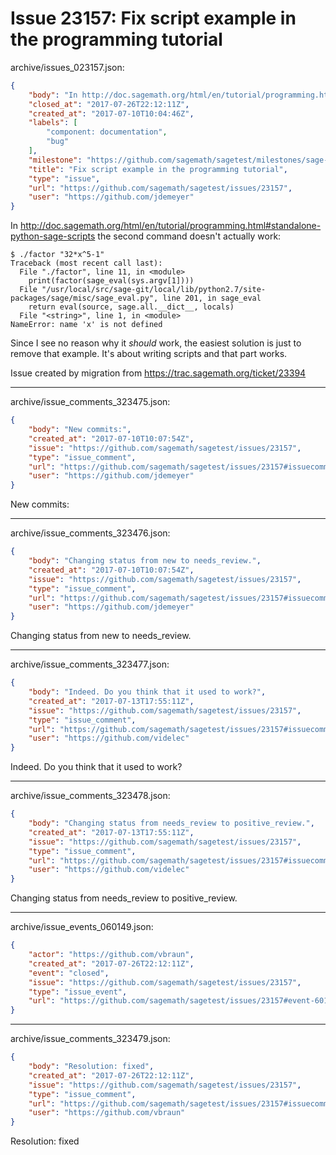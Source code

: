 # Issue 23157: Fix script example in the programming tutorial

archive/issues_023157.json:
```json
{
    "body": "In http://doc.sagemath.org/html/en/tutorial/programming.html#standalone-python-sage-scripts the second command doesn't actually work:\n\n```\n$ ./factor \"32*x^5-1\"\nTraceback (most recent call last):\n  File \"./factor\", line 11, in <module>\n    print(factor(sage_eval(sys.argv[1])))\n  File \"/usr/local/src/sage-git/local/lib/python2.7/site-packages/sage/misc/sage_eval.py\", line 201, in sage_eval\n    return eval(source, sage.all.__dict__, locals)\n  File \"<string>\", line 1, in <module>\nNameError: name 'x' is not defined\n```\n\nSince I see no reason why it *should* work, the easiest solution is just to remove that example. It's about writing scripts and that part works.\n\nIssue created by migration from https://trac.sagemath.org/ticket/23394\n\n",
    "closed_at": "2017-07-26T22:12:11Z",
    "created_at": "2017-07-10T10:04:46Z",
    "labels": [
        "component: documentation",
        "bug"
    ],
    "milestone": "https://github.com/sagemath/sagetest/milestones/sage-8.0",
    "title": "Fix script example in the programming tutorial",
    "type": "issue",
    "url": "https://github.com/sagemath/sagetest/issues/23157",
    "user": "https://github.com/jdemeyer"
}
```
In http://doc.sagemath.org/html/en/tutorial/programming.html#standalone-python-sage-scripts the second command doesn't actually work:

```
$ ./factor "32*x^5-1"
Traceback (most recent call last):
  File "./factor", line 11, in <module>
    print(factor(sage_eval(sys.argv[1])))
  File "/usr/local/src/sage-git/local/lib/python2.7/site-packages/sage/misc/sage_eval.py", line 201, in sage_eval
    return eval(source, sage.all.__dict__, locals)
  File "<string>", line 1, in <module>
NameError: name 'x' is not defined
```

Since I see no reason why it *should* work, the easiest solution is just to remove that example. It's about writing scripts and that part works.

Issue created by migration from https://trac.sagemath.org/ticket/23394





---

archive/issue_comments_323475.json:
```json
{
    "body": "New commits:",
    "created_at": "2017-07-10T10:07:54Z",
    "issue": "https://github.com/sagemath/sagetest/issues/23157",
    "type": "issue_comment",
    "url": "https://github.com/sagemath/sagetest/issues/23157#issuecomment-323475",
    "user": "https://github.com/jdemeyer"
}
```

New commits:



---

archive/issue_comments_323476.json:
```json
{
    "body": "Changing status from new to needs_review.",
    "created_at": "2017-07-10T10:07:54Z",
    "issue": "https://github.com/sagemath/sagetest/issues/23157",
    "type": "issue_comment",
    "url": "https://github.com/sagemath/sagetest/issues/23157#issuecomment-323476",
    "user": "https://github.com/jdemeyer"
}
```

Changing status from new to needs_review.



---

archive/issue_comments_323477.json:
```json
{
    "body": "Indeed. Do you think that it used to work?",
    "created_at": "2017-07-13T17:55:11Z",
    "issue": "https://github.com/sagemath/sagetest/issues/23157",
    "type": "issue_comment",
    "url": "https://github.com/sagemath/sagetest/issues/23157#issuecomment-323477",
    "user": "https://github.com/videlec"
}
```

Indeed. Do you think that it used to work?



---

archive/issue_comments_323478.json:
```json
{
    "body": "Changing status from needs_review to positive_review.",
    "created_at": "2017-07-13T17:55:11Z",
    "issue": "https://github.com/sagemath/sagetest/issues/23157",
    "type": "issue_comment",
    "url": "https://github.com/sagemath/sagetest/issues/23157#issuecomment-323478",
    "user": "https://github.com/videlec"
}
```

Changing status from needs_review to positive_review.



---

archive/issue_events_060149.json:
```json
{
    "actor": "https://github.com/vbraun",
    "created_at": "2017-07-26T22:12:11Z",
    "event": "closed",
    "issue": "https://github.com/sagemath/sagetest/issues/23157",
    "type": "issue_event",
    "url": "https://github.com/sagemath/sagetest/issues/23157#event-60149"
}
```



---

archive/issue_comments_323479.json:
```json
{
    "body": "Resolution: fixed",
    "created_at": "2017-07-26T22:12:11Z",
    "issue": "https://github.com/sagemath/sagetest/issues/23157",
    "type": "issue_comment",
    "url": "https://github.com/sagemath/sagetest/issues/23157#issuecomment-323479",
    "user": "https://github.com/vbraun"
}
```

Resolution: fixed
